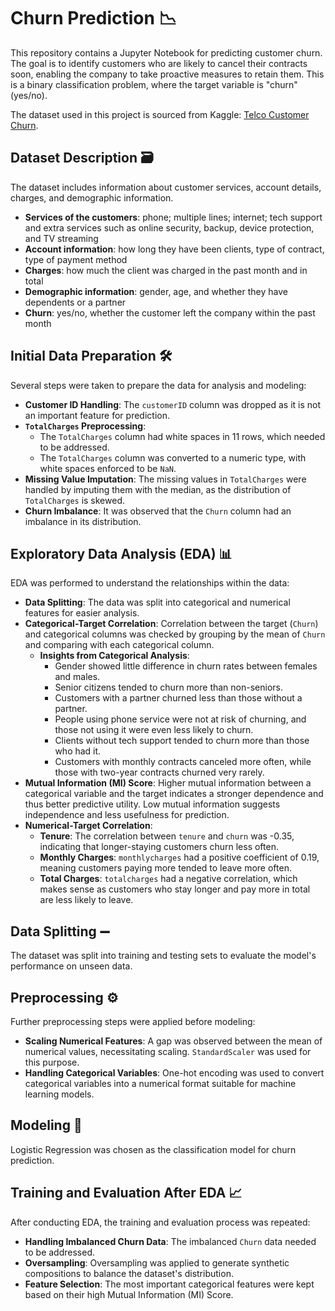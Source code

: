 # Churn Prediction 📉 

This repository contains a Jupyter Notebook for predicting customer churn. The goal is to identify customers who are likely to cancel their contracts soon, enabling the company to take proactive measures to retain them. This is a binary classification problem, where the target variable is "churn" (yes/no).

The dataset used in this project is sourced from Kaggle: [Telco Customer Churn](https://www.kaggle.com/blastchar/telco-customer-churn).

## Dataset Description 🗃️

The dataset includes information about customer services, account details, charges, and demographic information.
* **Services of the customers**: phone; multiple lines; internet; tech support and extra services such as online security, backup, device protection, and TV streaming
* **Account information**: how long they have been clients, type of contract, type of payment method
* **Charges**: how much the client was charged in the past month and in total
* **Demographic information**: gender, age, and whether they have dependents or a partner
* **Churn**: yes/no, whether the customer left the company within the past month

## Initial Data Preparation 🛠️

Several steps were taken to prepare the data for analysis and modeling:

* **Customer ID Handling**: The `customerID` column was dropped as it is not an important feature for prediction.
* **`TotalCharges` Preprocessing**:
    * The `TotalCharges` column had white spaces in 11 rows, which needed to be addressed.
    * The `TotalCharges` column was converted to a numeric type, with white spaces enforced to be `NaN`.
* **Missing Value Imputation**: The missing values in `TotalCharges` were handled by imputing them with the median, as the distribution of `TotalCharges` is skewed.
* **Churn Imbalance**: It was observed that the `Churn` column had an imbalance in its distribution.

## Exploratory Data Analysis (EDA) 📊

EDA was performed to understand the relationships within the data:

* **Data Splitting**: The data was split into categorical and numerical features for easier analysis.
* **Categorical-Target Correlation**: Correlation between the target (`Churn`) and categorical columns was checked by grouping by the mean of `Churn` and comparing with each categorical column.
    * **Insights from Categorical Analysis**:
        * Gender showed little difference in churn rates between females and males.
        * Senior citizens tended to churn more than non-seniors.
        * Customers with a partner churned less than those without a partner.
        * People using phone service were not at risk of churning, and those not using it were even less likely to churn.
        * Clients without tech support tended to churn more than those who had it.
        * Customers with monthly contracts canceled more often, while those with two-year contracts churned very rarely.
* **Mutual Information (MI) Score**: Higher mutual information between a categorical variable and the target indicates a stronger dependence and thus better predictive utility. Low mutual information suggests independence and less usefulness for prediction.
* **Numerical-Target Correlation**:
    * **Tenure**: The correlation between `tenure` and `churn` was -0.35, indicating that longer-staying customers churn less often.
    * **Monthly Charges**: `monthlycharges` had a positive coefficient of 0.19, meaning customers paying more tended to leave more often.
    * **Total Charges**: `totalcharges` had a negative correlation, which makes sense as customers who stay longer and pay more in total are less likely to leave.

## Data Splitting ➖

The dataset was split into training and testing sets to evaluate the model's performance on unseen data.

## Preprocessing ⚙️

Further preprocessing steps were applied before modeling:

* **Scaling Numerical Features**: A gap was observed between the mean of numerical values, necessitating scaling. `StandardScaler` was used for this purpose.
* **Handling Categorical Variables**: One-hot encoding was used to convert categorical variables into a numerical format suitable for machine learning models.

## Modeling 🧠

Logistic Regression was chosen as the classification model for churn prediction.

## Training and Evaluation After EDA 📈

After conducting EDA, the training and evaluation process was repeated:

* **Handling Imbalanced Churn Data**: The imbalanced `Churn` data needed to be addressed.
* **Oversampling**: Oversampling was applied to generate synthetic compositions to balance the dataset's distribution.
* **Feature Selection**: The most important categorical features were kept based on their high Mutual Information (MI) Score.
